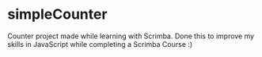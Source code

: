 # simpleCounter
Counter project made while learning with Scrimba.
Done this to improve my skills in JavaScript while completing a Scrimba Course :)
